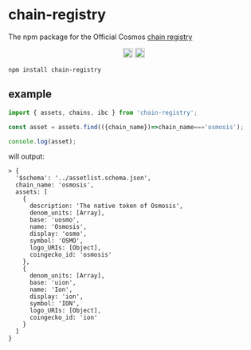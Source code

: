 # chain-registry

The npm package for the Official Cosmos [chain registry](https://github.com/cosmos/chain-registry)

<p align="center" width="100%">
   <a href="https://github.com/cosmology-tech/chain-registry/blob/main/LICENSE"><img height="20" src="https://img.shields.io/badge/license-MIT-blue.svg"></a>
   <a href="https://www.npmjs.com/package/chain-registry"><img height="20" src="https://img.shields.io/github/package-json/v/cosmology-tech/chain-registry?filename=packages%2Fchain-registry%2Fpackage.json"></a>
</p>

```
npm install chain-registry
```

## example

```js
import { assets, chains, ibc } from 'chain-registry';

const asset = assets.find(({chain_name})=>chain_name==='osmosis');

console.log(asset);

```
will output:

```
> {
  '$schema': '../assetlist.schema.json',
  chain_name: 'osmosis',
  assets: [
    {
      description: 'The native token of Osmosis',
      denom_units: [Array],
      base: 'uosmo',
      name: 'Osmosis',
      display: 'osmo',
      symbol: 'OSMO',
      logo_URIs: [Object],
      coingecko_id: 'osmosis'
    },
    {
      denom_units: [Array],
      base: 'uion',
      name: 'Ion',
      display: 'ion',
      symbol: 'ION',
      logo_URIs: [Object],
      coingecko_id: 'ion'
    }
  ]
}
```

